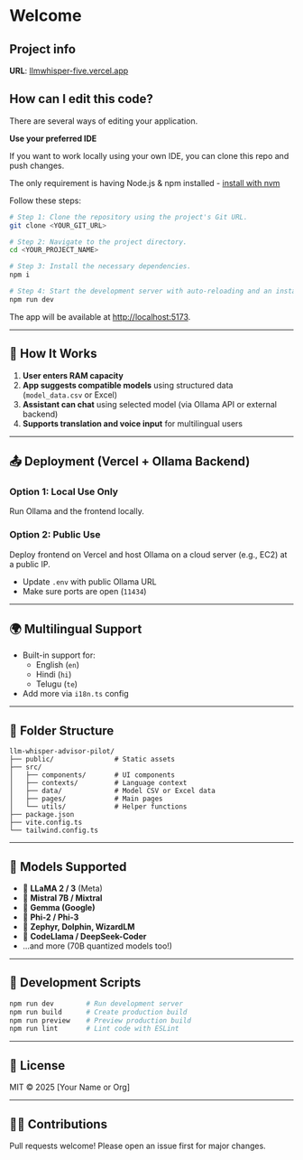 # Welcome 

## Project info

**URL**: [llmwhisper-five.vercel.app](https://llmwhisper-five.vercel.app/)


## How can I edit this code?

There are several ways of editing your application.

**Use your preferred IDE**

If you want to work locally using your own IDE, you can clone this repo and push changes.

The only requirement is having Node.js & npm installed - [install with nvm](https://github.com/nvm-sh/nvm#installing-and-updating)

Follow these steps:

```sh
# Step 1: Clone the repository using the project's Git URL.
git clone <YOUR_GIT_URL>

# Step 2: Navigate to the project directory.
cd <YOUR_PROJECT_NAME>

# Step 3: Install the necessary dependencies.
npm i

# Step 4: Start the development server with auto-reloading and an instant preview.
npm run dev
```

The app will be available at [http://localhost:5173](http://localhost:5173).

---

## 🧠 How It Works

1. **User enters RAM capacity**
2. **App suggests compatible models** using structured data (`model_data.csv` or Excel)
3. **Assistant can chat** using selected model (via Ollama API or external backend)
4. **Supports translation and voice input** for multilingual users

---

## 📤 Deployment (Vercel + Ollama Backend)

### Option 1: Local Use Only
Run Ollama and the frontend locally.

### Option 2: Public Use
Deploy frontend on Vercel and host Ollama on a cloud server (e.g., EC2) at a public IP.
- Update `.env` with public Ollama URL
- Make sure ports are open (`11434`)

---

## 🌍 Multilingual Support

- Built-in support for:
  - English (`en`)
  - Hindi (`hi`)
  - Telugu (`te`)
- Add more via `i18n.ts` config

---

## 📁 Folder Structure

```
llm-whisper-advisor-pilot/
├── public/               # Static assets
├── src/
│   ├── components/       # UI components
│   ├── contexts/         # Language context
│   ├── data/             # Model CSV or Excel data
│   ├── pages/            # Main pages
│   └── utils/            # Helper functions
├── package.json
├── vite.config.ts
└── tailwind.config.ts
```

---

## 🤖 Models Supported

- 🧠 **LLaMA 2 / 3** (Meta)
- 🧠 **Mistral 7B / Mixtral**
- 🧠 **Gemma (Google)**
- 🧠 **Phi-2 / Phi-3**
- 🧠 **Zephyr, Dolphin, WizardLM**
- 🧠 **CodeLlama / DeepSeek-Coder**
- ...and more (70B quantized models too!)

---

## 🧪 Development Scripts

```bash
npm run dev        # Run development server
npm run build      # Create production build
npm run preview    # Preview production build
npm run lint       # Lint code with ESLint
```

---

## 📖 License

MIT © 2025 [Your Name or Org]

---

## 🙋‍♂️ Contributions

Pull requests welcome! Please open an issue first for major changes.
